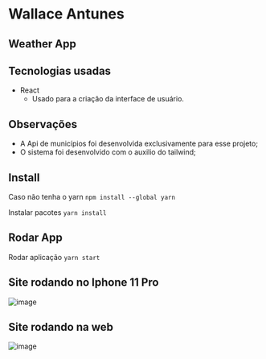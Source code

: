 # Wallace Antunes

## Weather App


## Tecnologias usadas
 - React
   - Usado para a criação da interface de usuário.

## Observações
- A Api de municípios foi desenvolvida exclusivamente para esse projeto;
- O sistema foi desenvolvido com o auxilio do tailwind;

## Install
Caso não tenha o yarn 
`npm install --global yarn`

Instalar pacotes
`yarn install`

## Rodar App
Rodar aplicação
`yarn start`


## Site rodando no Iphone 11 Pro

![image](https://user-images.githubusercontent.com/38728747/154307115-9c614c0a-ce67-43e1-a8d0-f4c6720d54a1.png)

## Site rodando na web

![image](https://user-images.githubusercontent.com/38728747/154307401-3c4d8476-4999-4000-8619-a618e6ee0711.png)

